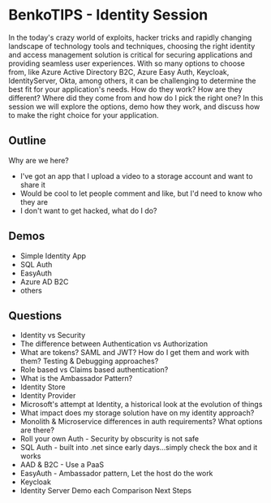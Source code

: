 # BenkoTIPS - Identity Session

In the today's crazy world of exploits, hacker tricks and rapidly changing landscape of technology tools and techniques, choosing the right identity and access management solution is critical for securing applications and providing seamless user experiences. With so many options to choose from, like Azure Active Directory B2C, Azure Easy Auth, Keycloak, IdentityServer, Okta, among others, it can be challenging to determine the best fit for your application's needs. How do they work? How are they different? Where did they come from and how do I pick the right one? In this session we will explore the options, demo how they work, and discuss how to make the right choice for your application.

## Outline

Why are we here?

- I've got an app that I upload a video to a storage account and want to share it
- Would be cool to let people comment and like, but I'd need to know who they are
- I don't want to get hacked, what do I do?

## Demos

- Simple Identity App
- SQL Auth
- EasyAuth
- Azure AD B2C
- others

## Questions

- Identity vs Security
- The difference between Authentication vs Authorization
- What are tokens? SAML and JWT? How do I get them and work with them? Testing & Debugging approaches?
- Role based vs Claims based authentication?
- What is the Ambassador Pattern?
- Identity Store
- Identity Provider
- Microsoft's attempt at Identity, a historical look at the evolution of things
- What impact does my storage solution have on my identity approach?
- Monolith & Microservice differences in auth requirements?
What options are there?
- Roll your own Auth - Security by obscurity is not safe
- SQL Auth - built into .net since early days...simply check the box and it works
- AAD & B2C - Use a PaaS
- EasyAuth - Ambassador pattern, Let the host do the work
- Keycloak
- Identity Server
Demo each
Comparison
Next Steps

